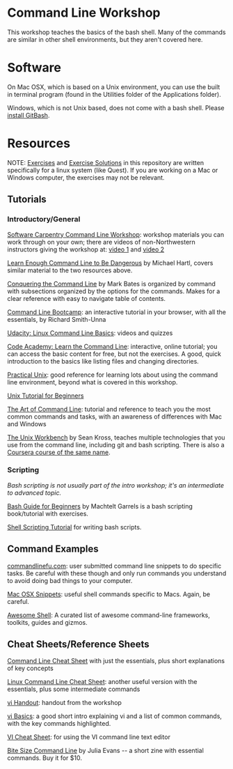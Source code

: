# Command Line Workshop

This workshop teaches the basics of the bash shell.  Many of the commands are similar in other shell environments, but they aren't covered here.

# Software

On Mac OSX, which is based on a Unix environment, you can use the built in terminal program (found in the Utilities folder of the Applications folder).

Windows, which is not Unix based, does not come with a bash shell.  Please [install GitBash](https://workshops.rcs.northwestern.edu/install/bash/).


# Resources

NOTE: [Exercises](/command_line_exercises.md) and [Exercise Solutions](/command_line_exercises_with_answers.md) in this repository are written specifically for a linux system (like Quest).  If you are working on a Mac or Windows computer, the exercises may not be relevant.

## Tutorials

### Introductory/General

[Software Carpentry Command Line Workshop](http://swcarpentry.github.io/shell-novice/): workshop materials you can work through on your own; there are videos of non-Northwestern instructors giving the workshop at: [video 1](https://www.youtube.com/watch?v=hAHJ0xGKMBk) and [video 2](https://www.youtube.com/playlist?list=PLkBeePYo-_VCXtMNGDboOL66V-P2-jAoM)

[Learn Enough Command Line to Be Dangerous](https://www.learnenough.com/command-line-tutorial) by Michael Hartl, covers similar material to the two resources above.

[Conquering the Command Line](http://conqueringthecommandline.com/book) by Mark Bates is organized by command with subsections organized by the options for the commands.  Makes for a clear reference with easy to navigate table of contents.

[Command Line Bootcamp](http://rik.smith-unna.com/command_line_bootcamp): an interactive tutorial in your browser, with all the essentials, by Richard Smith-Unna

[Udacity: Linux Command Line Basics](https://www.udacity.com/course/ud595): videos and quizzes

[Code Academy: Learn the Command Line](https://www.codecademy.com/learn/learn-the-command-line): interactive, online tutorial; you can access the basic content for free, but not the exercises.  A good, quick introduction to the basics like listing files and changing directories.

[Practical Unix](http://openclassroom.stanford.edu/MainFolder/CoursePage.php?course=PracticalUnix): good reference for learning lots about using the command line environment, beyond what is covered in this workshop.

[Unix Tutorial for Beginners](http://www.ee.surrey.ac.uk/Teaching/Unix/)

[The Art of Command Line](https://github.com/jlevy/the-art-of-command-line): tutorial and reference to teach you the most common commands and tasks, with an awareness of differences with Mac and Windows

[The Unix Workbench](http://seankross.com/the-unix-workbench/) by Sean Kross, teaches multiple technologies that you use from the command line, including git and bash scripting.  There is also a [Coursera course of the same name](https://www.coursera.org/learn/unix).


### Scripting 

*Bash scripting is not usually part of the intro workshop; it's an intermediate to advanced topic.*

[Bash Guide for Beginners](http://tldp.org/LDP/Bash-Beginners-Guide/html/) by Machtelt Garrels is a bash scripting book/tutorial with exercises.

[Shell Scripting Tutorial](https://www.shellscript.sh/index.html) for writing bash scripts.

## Command Examples 

[commandlinefu.com](https://www.commandlinefu.com): user submitted command line snippets to do specific tasks.  Be careful with these though and only run commands you understand to avoid doing bad things to your computer.

[Mac OSX Snippets](https://github.com/herrbischoff/awesome-macos-command-line): useful shell commands specific to Macs.  Again, be careful.

[Awesome Shell](https://github.com/alebcay/awesome-shell): A curated list of awesome command-line frameworks, toolkits, guides and gizmos.



## Cheat Sheets/Reference Sheets

[Command Line Cheat Sheet](https://www.git-tower.com/blog/command-line-cheat-sheet/) with just the essentials, plus short explanations of key concepts

[Linux Command Line Cheat Sheet](https://www.cheatography.com/davechild/cheat-sheets/linux-command-line/): another useful version with the essentials, plus some intermediate commands

[vi Handout](https://nuitrcs.github.io/commandlineworkshop/vibasics.pdf): handout from the workshop

[vi Basics](https://www.cs.colostate.edu/helpdocs/vi.html): a good short intro explaining vi and a list of common commands, with the key commands highlighted.

[VI Cheat Sheet](https://www.gosquared.com/resources/vi-cheat-sheet/): for using the VI command line text editor

[Bite Size Command Line](https://jvns.ca/blog/2018/08/05/new-zine--bite-size-command-line/) by Julia Evans -- a short zine with essential commands.  Buy it for $10.
